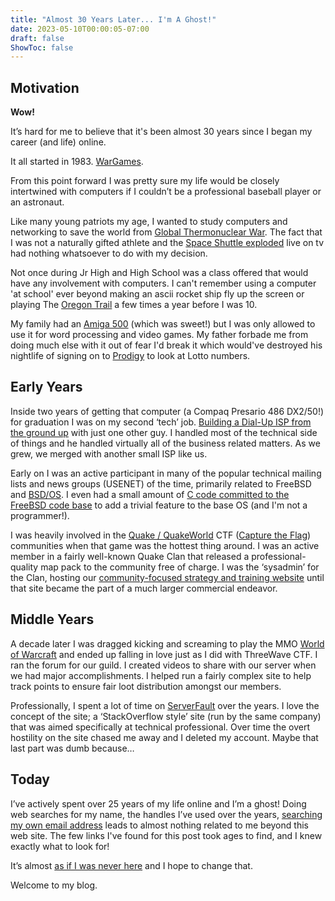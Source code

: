 ```yaml
---
title: "Almost 30 Years Later... I'm A Ghost!"
date: 2023-05-10T00:00:05-07:00
draft: false
ShowToc: false
---
```


## Motivation
**Wow!**

It’s hard for me to believe that it's been almost 30 years since I began my career (and life) online.

It all started in 1983.  [WarGames](https://en.wikipedia.org/wiki/WarGames).

From this point forward I was pretty sure my life would be closely intertwined with computers if I couldn’t be a professional baseball player or an astronaut.

Like many young patriots my age, I wanted to study computers and networking to save the world from [Global Thermonuclear War](https://youtu.be/LD2MJ5_SvUw).  The fact that I was not a naturally gifted athlete and the [Space Shuttle exploded](https://en.wikipedia.org/wiki/Space_Shuttle_Challenger_disaster) live on tv had nothing whatsoever to do with my decision.

Not once during Jr High and High School was a class offered that would have any involvement with computers.  I can't remember using a computer 'at school' ever beyond making an ascii rocket ship fly up the screen or playing The [Oregon Trail](https://en.wikipedia.org/wiki/The_Oregon_Trail_(series)) a few times a year before I was 10.  

My family had an [Amiga 500](https://en.wikipedia.org/wiki/Amiga_500) (which was sweet!) but I was only allowed to use it for word processing and video games.  My father forbade me from doing much else with it out of fear I'd break it which would've destroyed his nightlife of signing on to [Prodigy](https://en.wikipedia.org/wiki/Prodigy_(online_service)) to look at Lotto numbers.

## Early Years
Inside two years of getting that computer (a Compaq Presario 486 DX2/50!) for graduation I was on my second ‘tech’ job.  [Building a Dial-Up ISP from the ground up](https://web.archive.org/web/20040131221739/http://www.grin.net/news/) with just one other guy.  I handled most of the technical side of things and he handled virtually all of the business related matters.  As we grew, we merged with another small ISP like us.

Early on I was an active participant in many of the popular technical mailing lists and news groups (USENET) of the time, primarily related to FreeBSD and [BSD/OS](https://en.wikipedia.org/wiki/BSD/OS).  I even had a small amount of [C code committed to the FreeBSD code base](https://github.com/freebsd/freebsd-src/commit/f0ee9598413c072b9bb8487479b8e1a514b8d98d) to add a trivial feature to the base OS (and I'm not a programmer!).

I was heavily involved in the [Quake / QuakeWorld](https://quake.fandom.com/wiki/QuakeWorld) CTF ([Capture the Flag](https://quake.fandom.com/wiki/Threewave_Capture)) communities when that game was the hottest thing around.  I was an active member in a fairly well-known Quake Clan that released a professional-quality map pack to the community free of charge.  I was the ‘sysadmin’ for the Clan, hosting our [community-focused strategy and training website](https://web.archive.org/web/19970607140926/http://www.planetquake.com/academy/courtyard.htm) until that site became the part of a much larger commercial endeavor.

## Middle Years
A decade later I was dragged kicking and screaming to play the MMO [World of Warcraft](https://worldofwarcraft.blizzard.com/en-us/) and ended up falling in love just as I did with ThreeWave CTF.  I ran the forum for our guild.  I created videos to share with our server when we had major accomplishments.  I helped run a fairly complex site to help track points to ensure fair loot distribution amongst our members.

Professionally, I spent a lot of time on [ServerFault](https://serverfault.com/) over the years.  I love the concept of the site; a ‘StackOverflow style’ site (run by the same company) that was aimed specifically at technical professional.  Over time the overt hostility on the site chased me away and I deleted my account.  Maybe that last part was dumb because…

## Today
I’ve actively spent over 25 years of my life online and I’m a ghost!  Doing web searches for my name, the handles I’ve used over the years, [searching my own email address](https://www.google.com/search?q=jon%40yoonix.com) leads to almost nothing related to me beyond this web site.  The few links I've found for this post took ages to find, and I knew exactly what to look for!

It’s almost [as if I was never here](https://www.google.com/search?q=yoonix) and I hope to change that.

Welcome to my blog.